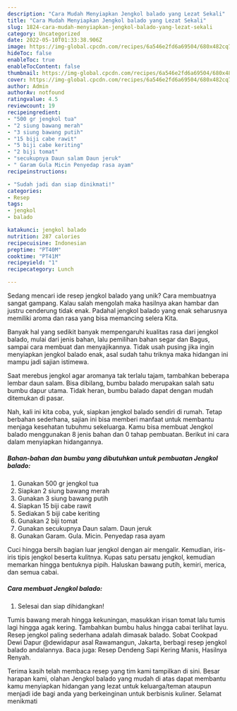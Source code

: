 ```yaml
---
description: "Cara Mudah Menyiapkan Jengkol balado yang Lezat Sekali"
title: "Cara Mudah Menyiapkan Jengkol balado yang Lezat Sekali"
slug: 1824-cara-mudah-menyiapkan-jengkol-balado-yang-lezat-sekali
category: Uncategorized
date: 2022-05-10T01:33:38.906Z
image: https://img-global.cpcdn.com/recipes/6a546e2fd6a69504/680x482cq70/jengkol-balado-foto-resep-utama.jpg
hideToc: false
enableToc: true
enableTocContent: false
thumbnail: https://img-global.cpcdn.com/recipes/6a546e2fd6a69504/680x482cq70/jengkol-balado-foto-resep-utama.jpg
cover: https://img-global.cpcdn.com/recipes/6a546e2fd6a69504/680x482cq70/jengkol-balado-foto-resep-utama.jpg
author: Admin
authorAv: notfound
ratingvalue: 4.5
reviewcount: 19
recipeingredient:
- "500 gr jengkol tua"
- "2 siung bawang merah"
- "3 siung bawang putih"
- "15 biji cabe rawit"
- "5 biji cabe keriting"
- "2 biji tomat"
- "secukupnya Daun salam Daun jeruk"
- " Garam Gula Micin Penyedap rasa ayam"
recipeinstructions:

- "Sudah jadi dan siap dinikmati!"
categories:
- Resep
tags:
- jengkol
- balado

katakunci: jengkol balado 
nutrition: 287 calories
recipecuisine: Indonesian
preptime: "PT40M"
cooktime: "PT41M"
recipeyield: "1"
recipecategory: Lunch

---
```





Sedang mencari ide resep jengkol balado yang unik? Cara membuatnya sangat gampang. Kalau salah mengolah maka hasilnya akan hambar dan justru cenderung tidak enak. Padahal jengkol balado yang enak seharusnya memiliki aroma dan rasa yang bisa memancing selera Kita.





Banyak hal yang sedikit banyak mempengaruhi kualitas rasa dari jengkol balado, mulai dari jenis bahan, lalu pemilihan bahan segar dan Bagus, sampai cara membuat dan menyajikannya. Tidak usah pusing jika ingin menyiapkan jengkol balado enak,      asal sudah tahu triknya maka hidangan ini mampu jadi sajian istimewa.














Saat merebus jengkol agar aromanya tak terlalu tajam, tambahkan beberapa lembar daun salam. Bisa dibilang, bumbu balado merupakan salah satu bumbu dapur utama. Tidak heran, bumbu balado dapat dengan mudah ditemukan di pasar.






Nah, kali ini kita coba, yuk, siapkan jengkol balado sendiri di rumah. Tetap berbahan sederhana, sajian ini bisa memberi manfaat untuk membantu menjaga kesehatan tubuhmu sekeluarga. Kamu bisa membuat Jengkol balado menggunakan 8 jenis bahan dan 0 tahap pembuatan. Berikut ini cara dalam menyiapkan hidangannya.

<!--inarticleads1-->

##### Bahan-bahan dan bumbu yang dibutuhkan untuk pembuatan Jengkol balado:

1. Gunakan 500 gr jengkol tua
1. Siapkan 2 siung bawang merah
1. Gunakan 3 siung bawang putih
1. Siapkan 15 biji cabe rawit
1. Sediakan 5 biji cabe keriting
1. Gunakan 2 biji tomat
1. Gunakan secukupnya Daun salam. Daun jeruk
1. Gunakan  Garam. Gula. Micin. Penyedap rasa ayam


Cuci hingga bersih bagian luar jengkol dengan air mengalir. Kemudian, iris-iris tipis jengkol beserta kulitnya. Kupas satu persatu jengkol, kemudian memarkan hingga bentuknya pipih. Haluskan bawang putih, kemiri, merica, dan semua cabai. 

<!--inarticleads2-->

##### Cara membuat Jengkol balado:


1. Selesai dan siap dihidangkan!

Tumis bawang merah hingga kekuningan, masukkan irisan tomat lalu tumis lagi hingga agak kering. Tambahkan bumbu halus hingga cabai terlihat layu. Resep jengkol paling sederhana adalah dimasak balado. Sobat Cookpad Dewi Dapur @dewidapur asal Rawamangun, Jakarta, berbagi resep jengkol balado andalannya. Baca juga: Resep Dendeng Sapi Kering Manis, Hasilnya Renyah. 

Terima kasih telah membaca resep yang tim kami tampilkan di sini. Besar harapan kami, olahan Jengkol balado yang mudah di atas dapat membantu kamu menyiapkan hidangan yang lezat untuk keluarga/teman ataupun menjadi ide bagi anda yang berkeinginan untuk berbisnis kuliner. Selamat menikmati

